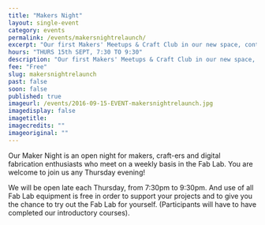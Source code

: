 ```yaml
---
title: "Makers Night"
layout: single-event
category: events
permalink: /events/makersnightrelaunch/
excerpt: "Our first Makers' Meetups & Craft Club in our new space, continuing each Thursday"
hours: "THURS 15th SEPT, 7:30 TO 9:30"
description: "Our first Makers' Meetups & Craft Club in our new space, continuing each Thursday"
fee: "Free"
slug: makersnightrelaunch
past: false
soon: false
published: true
imageurl: /events/2016-09-15-EVENT-makersnightrelaunch.jpg
imagedisplay: false
imagetitle:
imagecredits: ""
imageoriginal: ""
---
```


Our Maker Night is an open night for makers, craft-ers and digital fabrication enthusiasts who meet on a weekly basis in the Fab Lab. You are welcome to join us any Thursday evening!

We will be open late each Thursday, from 7:30pm to 9:30pm. And use of all Fab Lab equipment is free in order to support your projects and to give you the chance to try out the Fab Lab for yourself. (Participants will have to have completed our introductory courses).
